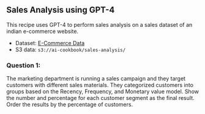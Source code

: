 ## Sales Analysis using GPT-4

This recipe uses GPT-4 to perform sales analysis on a sales dataset of an indian e-commerce website.

- Dataset: [E-Commerce Data](https://www.kaggle.com/benroshan/ecommerce-data)
- S3 data: `s3://ai-cookbook/sales-analysis/`

### Question 1:

The marketing department is running a sales campaign and they target customers with different sales materials.
They categorized customers into groups based on the Recency, Frequency, and Monetary value model.
Show the number and percentage for each customer segment as the final result.
Order the results by the percentage of customers.


